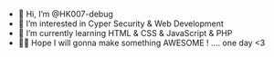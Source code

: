 - 👋 Hi, I’m @HK007-debug
- 👀 I’m interested in Cyper Security & Web Development
- 🌱 I’m currently learning HTML & CSS & JavaScript & PHP
- 🧑‍💻 Hope I will gonna make something AWESOME ! .... one day <3

<!---
HK007-debug/HK007-debug is a ✨ special ✨ repository because its `README.md` (this file) appears on your GitHub profile.
You can click the Preview link to take a look at your changes.
--->
